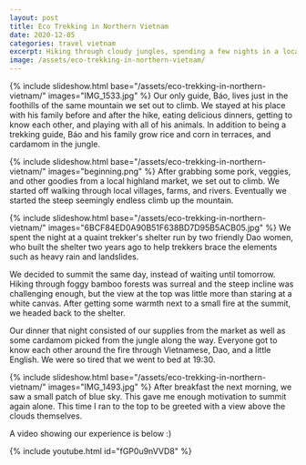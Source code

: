 ```yaml
---
layout: post
title: Eco Trekking in Northern Vietnam
date: 2020-12-05
categories: travel vietnam
excerpt: Hiking through cloudy jungles, spending a few nights in a local village, going to a highland market, playing with all sorts of animals, summit Pu Ta Leng peak twice, and cook our own delicious dinner in a shelter.
image: /assets/eco-trekking-in-northern-vietnam/
---
```


{% include slideshow.html base="/assets/eco-trekking-in-northern-vietnam/" images="IMG_1533.jpg" %}
Our only guide, Báo, lives just in the foothills of the same mountain we set out to climb. We stayed at his place with his family before and after the hike, eating delicious dinners, getting to know each other, and playing with all of his animals. In addition to being a trekking guide, Báo and his family grow rice and corn in terraces, and cardamom in the jungle.

{% include slideshow.html base="/assets/eco-trekking-in-northern-vietnam/" images="beginning.png" %}
After grabbing some pork, veggies, and other goodies from a local highland market, we set out to climb. We started off walking through local villages, farms, and rivers. Eventually we started the steep seemingly endless climb up the mountain.

{% include slideshow.html base="/assets/eco-trekking-in-northern-vietnam/" images="6BCF84ED0A90B51F638BD7D95B5ACB05.jpg" %}
We spent the night at a quaint trekker's shelter run by two friendly Dao women, who built the shelter two years ago to help trekkers brace the elements such as heavy rain and landslides.

We decided to summit the same day, instead of waiting until tomorrow. Hiking through foggy bamboo forests was surreal and the steep incline was challenging enough, but the view at the top was little more than staring at a white canvas. After getting some warmth next to a small fire at the summit, we headed back to the shelter.

Our dinner that night consisted of our supplies from the market as well as some cardamom picked from the jungle along the way. Everyone got to know each other around the fire through Vietnamese, Dao, and a little English. We were so tired that we went to bed at 19:30.

{% include slideshow.html base="/assets/eco-trekking-in-northern-vietnam/" images="IMG_1493.jpg" %}
After breakfast the next morning, we saw a small patch of blue sky. This gave me enough motivation to summit again alone. This time I ran to the top to be greeted with a view above the clouds themselves.

A video showing our experience is below :)

{% include youtube.html id="fGP0u9nVVD8" %}